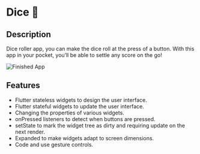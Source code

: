 # Dice 🎲

## Description

Dice roller app, you can make the dice roll at the press of a button. With this app in your pocket, you’ll be able to settle any score on the go!

![Finished App](https://github.com/londonappbrewery/Images/blob/master/dicee-demo.gif)

## Features

- Flutter stateless widgets to design the user interface.
- Flutter stateful widgets to update the user interface.
- Changing the properties of various widgets.
- onPressed listeners to detect when buttons are pressed.
- setState to mark the widget tree as dirty and requiring update on the next render.
- Expanded to make widgets adapt to screen dimensions.
- Code and use gesture controls.
